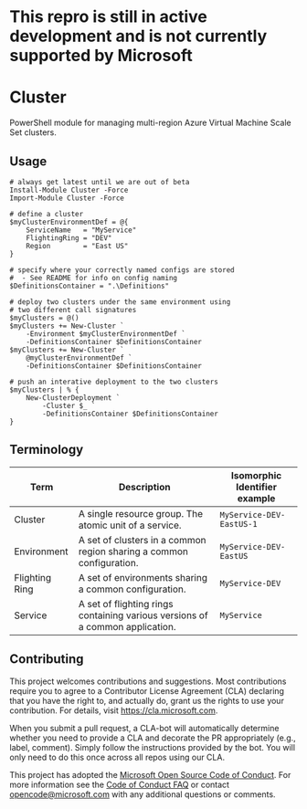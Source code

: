 # This repro is still in active development and is not currently supported by Microsoft


# Cluster
PowerShell module for managing multi-region Azure Virtual Machine Scale Set clusters.


## Usage

    # always get latest until we are out of beta
    Install-Module Cluster -Force
    Import-Module Cluster -Force

    # define a cluster
    $myClusterEnvironmentDef = @{
        ServiceName   = "MyService"
        FlightingRing = "DEV"
        Region        = "East US"
    }

    # specify where your correctly named configs are stored
    #  - See README for info on config naming
    $DefinitionsContainer = ".\Definitions"

    # deploy two clusters under the same environment using
    # two different call signatures
    $myClusters = @()
    $myClusters += New-Cluster `
        -Environment $myClusterEnvironmentDef `
        -DefinitionsContainer $DefinitionsContainer
    $myClusters += New-Cluster `
        @myClusterEnvironmentDef `
        -DefinitionsContainer $DefinitionsContainer

    # push an interative deployment to the two clusters
    $myClusters | % {
        New-ClusterDeployment `
            -Cluster $_ `
            -DefinitionsContainer $DefinitionsContainer
    }



## Terminology

| Term           | Description                                                                   | Isomorphic Identifier example |
|----------------|-------------------------------------------------------------------------------|-------------------------------|
| Cluster        | A single resource group.  The atomic unit of a service.                       | `MyService-DEV-EastUS-1`      |
| Environment    | A set of clusters in a common region sharing a common configuration.          | `MyService-DEV-EastUS`        |
| Flighting Ring | A set of environments sharing a common configuration.                         | `MyService-DEV`               |
| Service        | A set of flighting rings containing various versions of a common application. | `MyService`                   |

## Contributing

This project welcomes contributions and suggestions.  Most contributions require you to agree to a
Contributor License Agreement (CLA) declaring that you have the right to, and actually do, grant us
the rights to use your contribution. For details, visit https://cla.microsoft.com.

When you submit a pull request, a CLA-bot will automatically determine whether you need to provide
a CLA and decorate the PR appropriately (e.g., label, comment). Simply follow the instructions
provided by the bot. You will only need to do this once across all repos using our CLA.

This project has adopted the [Microsoft Open Source Code of Conduct](https://opensource.microsoft.com/codeofconduct/).
For more information see the [Code of Conduct FAQ](https://opensource.microsoft.com/codeofconduct/faq/) or
contact [opencode@microsoft.com](mailto:opencode@microsoft.com) with any additional questions or comments.
